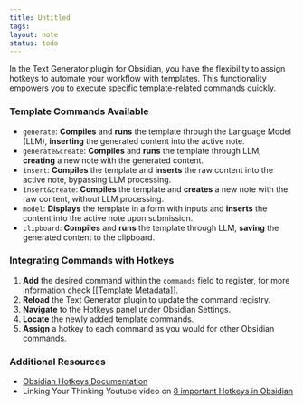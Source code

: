 ```yaml
---
title: Untitled
tags: 
layout: note
status: todo
---
```

In the Text Generator plugin for Obsidian, you have the flexibility to assign hotkeys to automate your workflow with templates. This functionality empowers you to execute specific template-related commands quickly.

### Template Commands Available

- `generate`: **Compiles** and **runs** the template through the Language Model (LLM), **inserting** the generated content into the active note.
- `generate&create`: **Compiles** and **runs** the template through LLM, **creating** a new note with the generated content.
- `insert`: **Compiles** the template and **inserts** the raw content into the active note, bypassing LLM processing.
- `insert&create`: **Compiles** the template and **creates** a new note with the raw content, without LLM processing.
- `model`: **Displays** the template in a form with inputs and **inserts** the content into the active note upon submission.
- `clipboard`: **Compiles** and **runs** the template through LLM, **saving** the generated content to the clipboard.

### Integrating Commands with Hotkeys

1. **Add** the desired command within the `commands` field to register, for more information check [[Template Metadata]].
2. **Reload** the Text Generator plugin to update the command registry.
3. **Navigate** to the Hotkeys panel under Obsidian Settings.
4. **Locate** the newly added template commands.
5. **Assign** a hotkey to each command as you would for other Obsidian commands.

### Additional Resources

- [Obsidian Hotkeys Documentation](https://help.obsidian.md/User+interface/Hotkeys)
- Linking Your Thinking Youtube video on [8 important Hotkeys in Obsidian](https://youtu.be/cDcoBMVJsvk)

